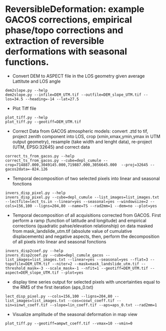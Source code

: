 # ReversibleDeformation: example GACOS corrections, empirical phase/topo corrections and extraction of reversible derformations with seasonal functions.

* Convert DEM to ASPECT file in the LOS geometry given average Lattitute and LOS angle
```
dem2slope.py --help
dem2slope.py --infile=DEM_UTM.tif --outfile=DEM_slope_UTM.tif --los=34.5 --heading=-14 --lat=27.5
```

* Plot Tiff file
```
plot_tiff.py --help
plot_tiff.py --geotiff=DEM_UTM.tif 
```

* Correct Data from GACOS atmospheric models: convert .ztd to tif, project zenith component into LOS, crop (xmin,xmax,ymin,ymax in UTM output geometry), resample (take width and lenght data), re-project (UTM, EPSG:32645) and correct data
```
correct_ts_from_gacos.py --help
correct_ts_from_gacos.py --cube=depl_cumule --crop=714887.000,3049145.000,719887.000,3056645.000  --proj=32645 --gacos2data=-824.126
```

* Temporal decomposition of two selected pixels into linear and seasonal fonctions 
```
invers_disp_pixel.py --help
invers_disp_pixel.py --cube=depl_cumule --list_images=list_images.txt --lectfile=lect_ts.in --linear=yes --seasonal=yes --windowsize=2 --cols=156,100 --ligns=204,80 --name=TS --rad2mm=1 --dem=no --plot=yes
```

* Temporal decomposition of all acquisitions corrected from GACOS. First perform a ramp (function of latitude and longitude) and empirical corrections (quadratic pahse/elevation relationship) on data masked from mask\_landslide\_utm.tif (absolute value of cumulative displacements) and negative aspects, then, perform the decomposition of all pixels into linear and seasonal fonctions
```
invers_disp2coef.py --help
invers_disp2coef.py --cube=depl_cumule_gacos --list_images=list_images.txt --linear=yes --seasonal=yes --flat=3 --topofile=DEM_UTM.tif --niter=2 --mask=mask_landslide_utm.tif --threshold_mask=-3 --scale_mask=-1 --nfit=1 --geotiff=DEM_UTM.tif --aspect=DEM_slope_UTM.tif --plot=yes
``` 

* display time series output for selected pixels with uncertainties equal to the RMS of the first iteration (aps\_0.txt)
```
lect_disp_pixel.py --cols=156,100 --ligns=204,80 --list_images=list_images.txt --cos=coswt_coeff.tif --sin=sinwt_coeff.tif --slope=lin_coeff.tif --aps=aps_0.txt --rad2mm=1
```

* Visualize amplitude of the seasonal deformation in map view
```
plot_tiff.py --geotiff=ampwt_coeff.tif --vmax=10 --vmin=0
```
